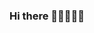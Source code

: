 ### Hi there 💃🏽💁🏽‍♀️

<!--
I am a PhD student in Population Health Sciences at the Harvard T.H. Chan School of Public Health in the Social and Behavioral Sciences Department. I study spatial and social epidemiology, and I'm interested in connecting housing policies and neighborhood-specific factors to racial disparities in respiratory conditions (namely sleep and asthma). My work centers housing safety issues, chronic neighborhood disinvestment, and other forms neighborhood processes such as segregation and gentrification. 

- 🔭 I’m currently working on measuring neighborhood disorder in Boston, MA, linking extreme heat to sleep problems, studying the relationship between structural racism and cardiovascular disease, and generally trying to explore how factors in the housing policy space can be brought into public health. 


- 🌱 I’m currently learning machine learning via BST 260 Intro to Data Science 

- 👯 I’m looking to collaborate on on projects re structural racism, housing policy or housing inequalities, and sleep epidemiology 

- 💬 Ask me about PhD applications, MPH applications, research, student leadership at Harvard 
- 📫 How to reach me: @TaylorRobinson_ on the bird app or https://www.linkedin.com/in/-taylorrobinson/ 
- ⚡ Fun fact: Spotify Wrapped is my second favorite holiday after Christmas 
-- Previous appointments: Rappaport Public Policy Fellow, CDC Ferguson Fellow, Amgen NIH Scholar, Doris Duke Scholar, Hillman Academy Scholar, FAME Scholar 
-->
